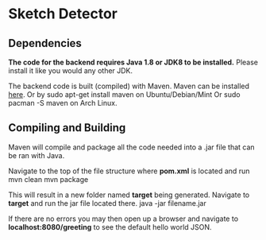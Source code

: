 # Sketch Detector

## Dependencies
**The code for the backend requires Java 1.8 or JDK8 to be installed.** Please install it like you would any other JDK.

The backend code is built (compiled) with Maven. Maven can be installed [here](https://maven.apache.org/download.cgi). Or by
    sudo apt-get install maven
on Ubuntu/Debian/Mint Or
    sudo pacman -S maven
on Arch Linux.

## Compiling and Building
Maven will compile and package all the code needed into a .jar file that can be ran with Java.

Navigate to the top of the file structure where **pom.xml** is located and run
    mvn clean
    mvn package

This will result in a new folder named **target** being generated. Navigate to **target** and run the jar file located there.
    java -jar filename.jar

If there are no errors you may then open up a browser and navigate to **localhost:8080/greeting** to see the default hello world JSON.
